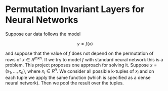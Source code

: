 
Permutation Invariant Layers for Neural Networks
====================================================

Suppose our data follows the model

$$
    y = f(x)
$$

and suppose that the value of $f$ does not depend on the permutation of rows of $x \in R^{m x n}$.
If we try to model $f$ with standard neural network this is a problem. This project proposes one approach for
solving it.
Suppose $x = (x_1, ... , x_n)$, where $x_i \in R^n$. We consider all possible k-tuples of $x_i$ and on each tuple we apply the same
function (which is specified as a dense neural network). Then we pool the result over the tuples. 
